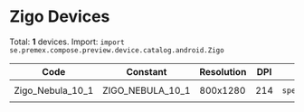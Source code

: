 # Zigo Devices

Total: **1** devices. Import: `import se.premex.compose.preview.device.catalog.android.Zigo`

| Code | Constant | Resolution | DPI | Compose Spec | Preview Usage |
|------|----------|------------|-----|-------------|---------------|
| Zigo_Nebula_10_1 | ZIGO_NEBULA_10_1 | 800x1280 | 214 | `spec:width=800px,height=1280px,dpi=214` | `@Preview(device = Zigo.ZIGO_NEBULA_10_1)` |

<!-- Generated automatically. Do not edit manually. -->
